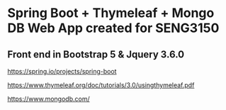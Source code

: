 # Spring Boot + Thymeleaf + Mongo DB Web App created for SENG3150
## Front end in Bootstrap 5 & Jquery 3.6.0

https://spring.io/projects/spring-boot

https://www.thymeleaf.org/doc/tutorials/3.0/usingthymeleaf.pdf

https://www.mongodb.com/
